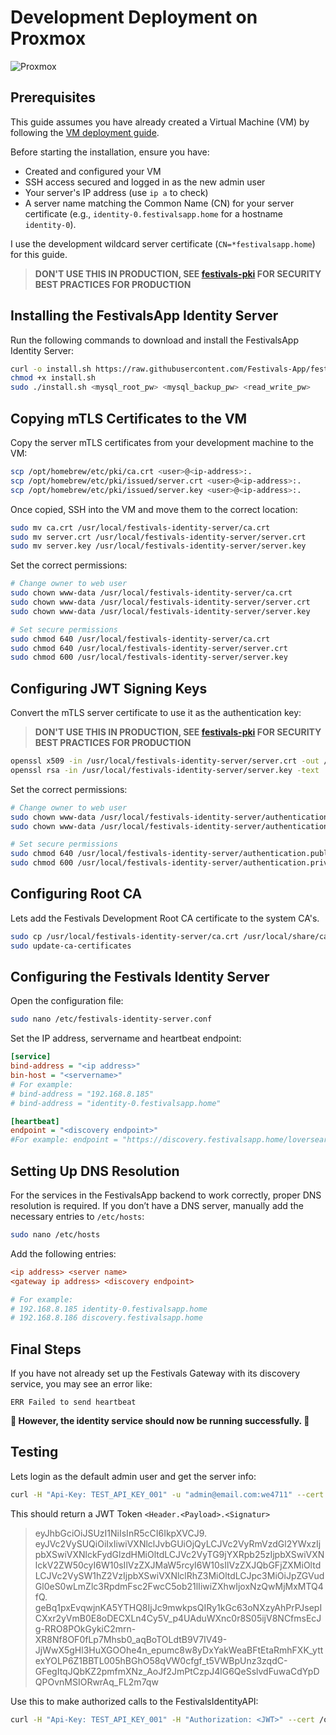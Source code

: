 # Development Deployment on Proxmox

![Proxmox](https://img.shields.io/badge/proxmox-proxmox?style=for-the-badge&logo=proxmox&logoColor=%23E57000&labelColor=%232b2a33&color=%232b2a33)

## Prerequisites

This guide assumes you have already created a Virtual Machine (VM) by following the [VM deployment guide](https://github.com/Festivals-App/festivals-documentation/tree/main/deployment/vm-deployment).

Before starting the installation, ensure you have:

- Created and configured your VM
- SSH access secured and logged in as the new admin user
- Your server's IP address (use `ip a` to check)
- A server name matching the Common Name (CN) for your server certificate (e.g., `identity-0.festivalsapp.home` for a hostname `identity-0`).

I use the development wildcard server certificate (`CN=*festivalsapp.home`) for this guide.

  > **DON'T USE THIS IN PRODUCTION, SEE [festivals-pki](https://github.com/Festivals-App/festivals-pki) FOR SECURITY BEST PRACTICES FOR PRODUCTION**

## Installing the FestivalsApp Identity Server

Run the following commands to download and install the FestivalsApp Identity Server:

```bash
curl -o install.sh https://raw.githubusercontent.com/Festivals-App/festivals-identity-server/master/operation/install.sh
chmod +x install.sh
sudo ./install.sh <mysql_root_pw> <mysql_backup_pw> <read_write_pw>
```

## Copying mTLS Certificates to the VM

Copy the server mTLS certificates from your development machine to the VM:

```bash
scp /opt/homebrew/etc/pki/ca.crt <user>@<ip-address>:.
scp /opt/homebrew/etc/pki/issued/server.crt <user>@<ip-address>:.
scp /opt/homebrew/etc/pki/issued/server.key <user>@<ip-address>:.
```

Once copied, SSH into the VM and move them to the correct location:

```bash
sudo mv ca.crt /usr/local/festivals-identity-server/ca.crt
sudo mv server.crt /usr/local/festivals-identity-server/server.crt
sudo mv server.key /usr/local/festivals-identity-server/server.key
```

Set the correct permissions:

```bash
# Change owner to web user
sudo chown www-data /usr/local/festivals-identity-server/ca.crt
sudo chown www-data /usr/local/festivals-identity-server/server.crt
sudo chown www-data /usr/local/festivals-identity-server/server.key

# Set secure permissions
sudo chmod 640 /usr/local/festivals-identity-server/ca.crt
sudo chmod 640 /usr/local/festivals-identity-server/server.crt
sudo chmod 600 /usr/local/festivals-identity-server/server.key
```

## Configuring JWT Signing Keys

Convert the mTLS server certificate to use it as the authentication key:

  > **DON'T USE THIS IN PRODUCTION, SEE [festivals-pki](https://github.com/Festivals-App/festivals-pki) FOR SECURITY BEST PRACTICES FOR PRODUCTION**

```bash
openssl x509 -in /usr/local/festivals-identity-server/server.crt -out /usr/local/festivals-identity-server/authentication.publickey.pem -outform PEM
openssl rsa -in /usr/local/festivals-identity-server/server.key -text | sudo tee /usr/local/festivals-identity-server/authentication.privatekey.pem
```

Set the correct permissions:

```bash
# Change owner to web user
sudo chown www-data /usr/local/festivals-identity-server/authentication.publickey.pem
sudo chown www-data /usr/local/festivals-identity-server/authentication.privatekey.pem

# Set secure permissions
sudo chmod 640 /usr/local/festivals-identity-server/authentication.publickey.pem
sudo chmod 600 /usr/local/festivals-identity-server/authentication.privatekey.pem
```

## Configuring Root CA

Lets add the Festivals Development Root CA certificate to the system CA's.

```bash
sudo cp /usr/local/festivals-identity-server/ca.crt /usr/local/share/ca-certificates/festivals-dev-ca.crt
sudo update-ca-certificates
```

## Configuring the Festivals Identity Server

Open the configuration file:

```bash
sudo nano /etc/festivals-identity-server.conf
```

Set the IP address, servername and heartbeat endpoint:

```ini
[service]
bind-address = "<ip address>"
bin-host = "<servername>"
# For example: 
# bind-address = "192.168.8.185"
# bind-address = "identity-0.festivalsapp.home"

[heartbeat]
endpoint = "<discovery endpoint>"
#For example: endpoint = "https://discovery.festivalsapp.home/loversear"
```

## Setting Up DNS Resolution

For the services in the FestivalsApp backend to work correctly, proper DNS resolution is required. If you don’t have a DNS server, manually add the necessary entries to `/etc/hosts`:

```bash
sudo nano /etc/hosts
```

Add the following entries:

```ini
<ip address> <server name>
<gateway ip address> <discovery endpoint>

# For example: 
# 192.168.8.185 identity-0.festivalsapp.home
# 192.168.8.186 discovery.festivalsapp.home
```

## Final Steps

If you have not already set up the Festivals Gateway with its discovery service, you may see an error like:

```log
ERR Failed to send heartbeat
```

**🚀 However, the identity service should now be running successfully. 🚀**

## Testing

Lets login as the default admin user and get the server info:

```bash
curl -H "Api-Key: TEST_API_KEY_001" -u "admin@email.com:we4711" --cert /opt/homebrew/etc/pki/issued/api-client.crt --key /opt/homebrew/etc/pki/private/api-client.key --cacert /opt/homebrew/etc/pki/ca.crt https://identity-0.festivalsapp.dev:22580/login
```

This should return a JWT Token `<Header.<Payload>.<Signatur>`

  > eyJhbGciOiJSUzI1NiIsInR5cCI6IkpXVCJ9.
  > eyJVc2VySUQiOiIxIiwiVXNlclJvbGUiOjQyLCJVc2VyRmVzdGl2YWxzIjpbXSwiVXNlckFydGlzdHMiOltdLCJVc2VyTG9jYXRpb25zIjpbXSwiVXNlckV2ZW50cyI6W10sIlVzZXJMaW5rcyI6W10sIlVzZXJQbGFjZXMiOltdLCJVc2VySW1hZ2VzIjpbXSwiVXNlclRhZ3MiOltdLCJpc3MiOiJpZGVudGl0eS0wLmZlc3RpdmFsc2FwcC5ob21lIiwiZXhwIjoxNzQwMjMxMTQ4fQ.
  > geBq1pxEvqwjnKA5YTHQ8IjJc9mwkpsQIRy1kGc63oNXzyAhPrPJsepICXxr2yVmB0E8oDECXLn4Cy5V_p4UAduWXnc0r8S05ijV8NCfmsEcJg-RRO8POkGykiC2mrn-XR8Nf8OF0fLp7Mhsb0_aqBoTOLdtB9V7IV49-JjWwX5gHl3HuXGOOhe4n_epumc8w8yDxYakWeaBFtEtaRmhFXK_yttexYOLP6Z1BBTL005hBGhO58qVW0cfgf_t5VWBpUnz3zqdC-GFegItqJQbKZ2pmfmXNz_AoJf2JmPtCzpJ4lG6QeSslvdFuwaCdYpDQPOvnMSIORwrAq_FL2m7qw

Use this to make authorized calls to the FestivalsIdentityAPI:

```bash
curl -H "Api-Key: TEST_API_KEY_001" -H "Authorization: <JWT>" --cert /opt/homebrew/etc/pki/issued/api-client.crt --key /opt/homebrew/etc/pki/private/api-client.key --cacert /opt/homebrew/etc/pki/ca.crt https://identity-0.festivalsapp.home:22580/info
```
